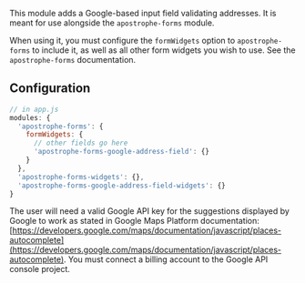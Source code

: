 This module adds a Google-based input field validating addresses. It is meant for use alongside the `apostrophe-forms` module.

When using it, you must configure the `formWidgets` option to `apostrophe-forms` to include it, as well as all other form widgets you wish to use. See the `apostrophe-forms` documentation.

## Configuration

```javascript
// in app.js
modules: {
  'apostrophe-forms': {
    formWidgets: {
      // other fields go here
      'apostrophe-forms-google-address-field': {}
    }
  },
  'apostrophe-forms-widgets': {},
  'apostrophe-forms-google-address-field-widgets': {}
}
```

The user will need a valid Google API key for the suggestions displayed by Google to work as stated in Google Maps Platform documentation: [https://developers.google.com/maps/documentation/javascript/places-autocomplete](https://developers.google.com/maps/documentation/javascript/places-autocomplete). You must connect a billing account to the Google API console project.
